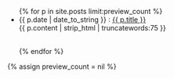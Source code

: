 <ul>
{% for p in site.posts limit:preview_count %}
    <li><span>{{ p.date | date_to_string }}</span> &ratio; <a href="{{ p.url }}">{{ p.title }}</a></li>
        {{ p.content | strip_html | truncatewords:75 }}<br>
        <br>

{% endfor %}
</ul>

{% assign preview_count = nil %}
